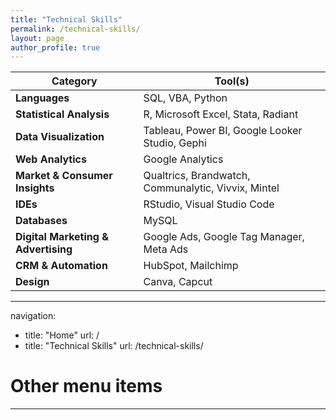 ```yaml
---
title: "Technical Skills"
permalink: /technical-skills/
layout: page
author_profile: true
---
```

| **Category**             | **Tool(s)**                                                              |
|--------------------------|---------------------------------------------------------------------------|
| **Languages**             | SQL, VBA, Python                                                         |
| **Statistical Analysis**  | R, Microsoft Excel, Stata, Radiant                                        |
| **Data Visualization**    | Tableau, Power BI, Google Looker Studio, Gephi                                   |
| **Web Analytics**         | Google Analytics                                    |
| **Market & Consumer Insights** | Qualtrics, Brandwatch, Communalytic, Vivvix, Mintel                   |
| **IDEs**                  | RStudio, Visual Studio Code                                               |
| **Databases**             | MySQL                                                                     |
| **Digital Marketing & Advertising** | Google Ads, Google Tag Manager, Meta Ads   
| **CRM & Automation**      | HubSpot, Mailchimp                                                       |
| **Design**                | Canva, Capcut            |

---
navigation:
  - title: "Home"
    url: /
  - title: "Technical Skills"
    url: /technical-skills/
  # Other menu items
---
